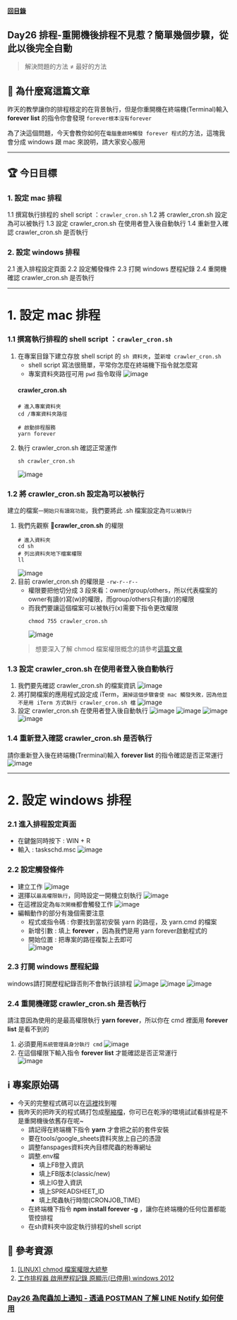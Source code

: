#### [回目錄](../README.md)
## Day26 排程-重開機後排程不見惹？簡單幾個步驟，從此以後完全自動

>解決問題的方法 ≠ 最好的方法

🤔 為什麼寫這篇文章
----
昨天的教學讓你的排程穩定的在背景執行，但是你重開機在終端機(Terminal)輸入 **forever list** 的指令你會發現 `forever根本沒有forever`   

為了決這個問題，今天會教你如何在`電腦重啟時觸發 forever 程式`的方法，這塊我會分成 windows 跟 mac 來說明，請大家安心服用

----

🏆 今日目標
----
### 1. 設定 mac 排程
1.1 撰寫執行排程的 shell script ：`crawler_cron.sh`
1.2 將 crawler_cron.sh 設定為可以被執行
1.3 設定 crawler_cron.sh 在使用者登入後自動執行
1.4 重新登入確認 crawler_cron.sh 是否執行

### 2. 設定 windows 排程
2.1 進入排程設定頁面
2.2 設定觸發條件
2.3 打開 windows 歷程紀錄
2.4 重開機確認 crawler_cron.sh 是否執行

----

# 1. 設定 mac 排程
### 1.1 撰寫執行排程的 shell script ：`crawler_cron.sh`
1. 在專案目錄下建立存放 shell script 的 `sh 資料夾`，並`新增 crawler_cron.sh`
    * shell script 寫法很簡單，平常你怎麼在終端機下指令就怎麼寫
    * 專案資料夾路徑可用 `pwd` 指令取得
        ![image](./article_img/pwd.png)
    #### crawler_cron.sh
    ```vim
    # 進入專案資料夾
    cd /專案資料夾路徑

    # 啟動排程服務
    yarn forever
    ```    
2. 執行 crawler_cron.sh 確認正常運作
    ```vim
    sh crawler_cron.sh 
    ```
    ![image](./article_img/excutesh.png)
### 1.2 將 crawler_cron.sh 設定為可以被執行
建立的檔案`一開始只有讀寫功能`，我們要將此 .sh 檔案設定為`可以被執行`
1. 我們先觀察 **crawler_cron.sh** 的權限
    ```vim
    # 進入資料夾
    cd sh
    # 列出資料夾地下檔案權限
    ll
    ```
    ![image](./article_img/macsh1.png)
2. 目前 crawler_cron.sh 的權限是 `-rw-r--r-- `
    * 權限要把他切分成 3 段來看：owner/group/others，所以代表檔案的owner有讀(r)寫(w)的權限，而group/others只有讀(r)的權限
    * 而我們要讓這個檔案可以被執行(x)需要下指令更改權限  
        ```vim
        chmod 755 crawler_cron.sh
        ```
        ![image](./article_img/macsh2.png)
    > 想要深入了解 chmod 檔案權限概念的請參考[這篇文章](https://shian420.pixnet.net/blog/post/344938711-%5Blinux%5D-chmod-%E6%AA%94%E6%A1%88%E6%AC%8A%E9%99%90%E5%A4%A7%E7%B5%B1%E6%95%B4!)

### 1.3 設定 crawler_cron.sh 在使用者登入後自動執行
1. 我們要先確認 crawler_cron.sh 的檔案資訊
    ![image](./article_img/mac1.png)
2. 將打開檔案的應用程式設定成 iTerm，`漏掉這個步驟會使 mac 觸發失敗，因為他並不是用 iTerm 方式執行 crawler_cron.sh 檔`
    ![image](./article_img/mac2.png)
3. 設定 crawler_cron.sh 在使用者登入後自動執行 
    ![image](./article_img/mac3.png)
    ![image](./article_img/mac4.png)
    ![image](./article_img/mac5.png)
    ![image](./article_img/mac6.png)

### 1.4 重新登入確認 crawler_cron.sh 是否執行
請你重新登入後在終端機(Trerminal)輸入 **forever list** 的指令確認是否正常運行
![image](./article_img/macterminal.png)

----

# 2. 設定 windows 排程
### 2.1 進入排程設定頁面
* 在鍵盤同時按下 : WIN + R
* 輸入 : taskschd.msc
    ![image](./article_img/wintask.png)

### 2.2 設定觸發條件
* 建立工作
    ![image](./article_img/win1.PNG)
* 選擇以`最高權限執行`，同時設定一開機立刻執行
    ![image](./article_img/win2.PNG)
* 在這裡設定為`每次開機`都會觸發工作
    ![image](./article_img/win3.PNG)
* 編輯動作的部分有幾個需要注意
    * 程式或指令碼 : 你要找到當初安裝 yarn 的路徑，及 yarn.cmd 的檔案  
    * 新增引數 : 填上 **forever** ，因為我們是用 yarn forever啟動程式的  
    * 開始位置 : 把專案的路徑複製上去即可  
    ![image](./article_img/win4.PNG)

### 2.3 打開 windows 歷程紀錄
windows請打開歷程紀錄否則不會執行該排程
![image](./article_img/wintask2.PNG)
![image](./article_img/wintask3.PNG)
![image](./article_img/wintask4.PNG)

### 2.4 重開機確認 crawler_cron.sh 是否執行
請注意因為使用的是最高權限執行 **yarn forever**，所以你在 cmd 裡面用 **forever list** 是看不到的
1. 必須要用`系統管理員身分執行 cmd`
    ![image](./article_img/winterminal.png)
2. 在這個權限下輸入指令 **forever list** 才能確認是否正常運行    
    ![image](./article_img/winterminal2.png)

ℹ️ 專案原始碼
----
* 今天的完整程式碼可以在[這裡](https://github.com/dean9703111/ithelp_30days/tree/master/day26)找到喔
* 我昨天的把昨天的程式碼打包成[壓縮檔](https://github.com/dean9703111/ithelp_30days/raw/master/sampleCode/day25_sample_code.zip)，你可已在乾淨的環境試試看排程是不是重開機後依舊存在呢~
    * 請記得在終端機下指令 **yarn** 才會把之前的套件安裝
    * 要在tools/google_sheets資料夾放上自己的憑證
    * 調整fanspages資料夾內目標爬蟲的粉專網址
    * 調整.env檔
        * 填上FB登入資訊
        * 填上FB版本(classic/new)
        * 填上IG登入資訊
        * 填上SPREADSHEET_ID
        * 填上爬蟲執行時間(CRONJOB_TIME)
    * 在終端機下指令 **npm install forever -g** ，讓你在終端機的任何位置都能管控排程
    * 在sh資料夾中設定執行排程的shell script

📖 參考資源
----
1. [[LINUX] chmod 檔案權限大統整](https://shian420.pixnet.net/blog/post/344938711-%5Blinux%5D-chmod-%E6%AA%94%E6%A1%88%E6%AC%8A%E9%99%90%E5%A4%A7%E7%B5%B1%E6%95%B4!)
2. [工作排程器 啟用歷程記錄 原顯示(已停用) windows 2012](https://cjy998.pixnet.net/blog/post/63190869-%E5%B7%A5%E4%BD%9C%E6%8E%92%E7%A8%8B%E5%99%A8-%E5%95%9F%E7%94%A8%E6%AD%B7%E7%A8%8B%E8%A8%98%E9%8C%84-%E5%8E%9F%E9%A1%AF%E7%A4%BA(%E5%B7%B2%E5%81%9C%E7%94%A8)--win)

### [Day26 為爬蟲加上通知 - 透過 POSTMAN 了解 LINE Notify 如何使用](/day27/README.md)